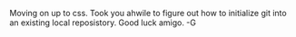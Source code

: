 Moving on up to css.
Took you ahwile to figure out how to initialize git into an existing local reposistory.
Good luck amigo. 
-G 